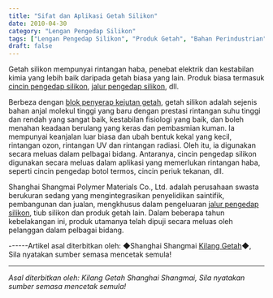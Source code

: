 ```yaml
---
title: "Sifat dan Aplikasi Getah Silikon"
date: 2010-04-30
category: "Lengan Pengedap Silikon"
tags: ["Lengan Pengedap Silikon", "Produk Getah", "Bahan Perindustrian"]
draft: false
---
```


Getah silikon mempunyai rintangan haba, penebat elektrik dan kestabilan kimia yang lebih baik daripada getah biasa yang lain. Produk biasa termasuk [cincin pengedap silikon](http://www.smpolymer.com/), [jalur pengedap silikon](http://www.smpolymer.com/guijiaomifengtiao/), dll.

Berbeza dengan [blok penyerap kejutan getah](http://www.smpolymer.com/), getah silikon adalah sejenis bahan anjal molekul tinggi yang baru dengan prestasi rintangan suhu tinggi dan rendah yang sangat baik, kestabilan fisiologi yang baik, dan boleh menahan keadaan berulang yang keras dan pembasmian kuman. Ia mempunyai keanjalan luar biasa dan ubah bentuk kekal yang kecil, rintangan ozon, rintangan UV dan rintangan radiasi. Oleh itu, ia digunakan secara meluas dalam pelbagai bidang. Antaranya, cincin pengedap silikon digunakan secara meluas dalam aplikasi yang memerlukan rintangan haba, seperti cincin pengedap botol termos, cincin periuk tekanan, dll.

Shanghai Shangmai Polymer Materials Co., Ltd. adalah perusahaan swasta berukuran sedang yang mengintegrasikan penyelidikan saintifik, pembangunan dan jualan, mengkhusus dalam pengeluaran [jalur pengedap silikon](http://www.smpolymer.com/guijiaomifengtiao/), tiub silikon dan produk getah lain. Dalam beberapa tahun kebelakangan ini, produk utamanya telah dipuji secara meluas oleh pelanggan dalam pelbagai bidang.

------Artikel asal diterbitkan oleh: ◆Shanghai Shangmai [Kilang Getah](http://www.smpolymer.com/)◆, Sila nyatakan sumber semasa mencetak semula!

---

*Asal diterbitkan oleh: Kilang Getah Shanghai Shangmai, Sila nyatakan sumber semasa mencetak semula!*